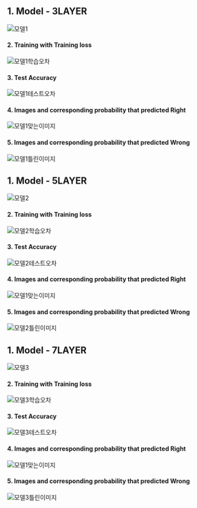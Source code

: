 
## 1. Model - 3LAYER
![모델1](https://user-images.githubusercontent.com/77285110/121771826-caabc400-cbac-11eb-8252-bf640e68cb77.jpg)
#### 2. Training with Training loss 
![모델1학습오차](https://user-images.githubusercontent.com/77285110/121771830-d4352c00-cbac-11eb-9941-c8c93a4ccb2f.jpg)
#### 3. Test Accuracy
![모델1테스트오차](https://user-images.githubusercontent.com/77285110/121771834-da2b0d00-cbac-11eb-8941-5f8502b92552.jpg)
#### 4. Images and corresponding probability that predicted Right 
![모델1맞는이미지](https://user-images.githubusercontent.com/77285110/121771836-deefc100-cbac-11eb-8816-ebc6336cecea.jpg)
#### 5. Images and corresponding probability that predicted Wrong
![모델1틀린이미지](https://user-images.githubusercontent.com/77285110/121771842-e616cf00-cbac-11eb-88a5-1305edd77bda.jpg)
###
###
## 1. Model - 5LAYER
![모델2](https://user-images.githubusercontent.com/77285110/121771846-e911bf80-cbac-11eb-8616-07dec338731c.jpg)
#### 2. Training with Training loss
![모델2학습오차](https://user-images.githubusercontent.com/77285110/121771848-eca54680-cbac-11eb-8eb8-1b6b65159a43.jpg)
#### 3. Test Accuracy
![모델2테스트오차](https://user-images.githubusercontent.com/77285110/121771851-f29b2780-cbac-11eb-92b6-608cfa0ac141.jpg)
#### 4. Images and corresponding probability that predicted Right 
![모델1맞는이미지](https://user-images.githubusercontent.com/77285110/121771856-f75fdb80-cbac-11eb-95c8-b4214db07ac5.jpg)
#### 5. Images and corresponding probability that predicted Wrong
![모델2틀린이미지](https://user-images.githubusercontent.com/77285110/121771858-fa5acc00-cbac-11eb-97d1-a45f48e2226a.jpg)
###
###
## 1. Model - 7LAYER
![모델3](https://user-images.githubusercontent.com/77285110/121771864-0050ad00-cbad-11eb-9f3c-9d76f15b9088.jpg)
#### 2. Training with Training loss
![모델3학습오차](https://user-images.githubusercontent.com/77285110/121771866-05156100-cbad-11eb-8c5d-b8034862c220.jpg)
#### 3. Test Accuracy
![모델3테스트오차](https://user-images.githubusercontent.com/77285110/121771868-06df2480-cbad-11eb-8af2-ddeda10607ff.jpg)
#### 4. Images and corresponding probability that predicted Right 
![모델1맞는이미지](https://user-images.githubusercontent.com/77285110/121771880-0fcff600-cbad-11eb-95d6-8efe1d7915ea.jpg)
#### 5. Images and corresponding probability that predicted Wrong
![모델3틀린이미지](https://user-images.githubusercontent.com/77285110/121771881-1199b980-cbad-11eb-92ff-1b48e1615025.jpg)
